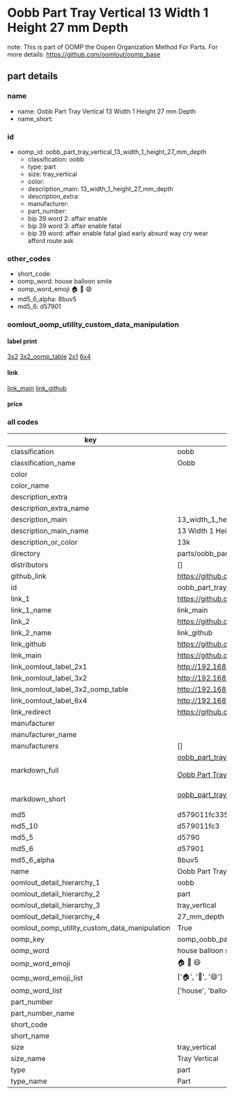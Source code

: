 # Oobb Part Tray Vertical 13 Width 1 Height 27 mm Depth  

note: This is part of OOMP the Oopen Organization Method For Parts. For more details: https://github.com/oomlout/oomp_base

##  part details
  







### name
* name: Oobb Part Tray Vertical 13 Width 1 Height 27 mm Depth
* name_short: 
### id
* oomp_id: oobb_part_tray_vertical_13_width_1_height_27_mm_depth
  * classification: oobb
  * type: part
  * size: tray_vertical
  * color: 
  * description_main: 13_width_1_height_27_mm_depth
  * description_extra: 
  * manufacturer: 
  * part_number: 
  * bip 39 word 2: affair enable
  * bip 39 word 3: affair enable fatal
  * bip 39 word: affair enable fatal glad early absurd way cry wear afford route ask

### other_codes
* short_code: 
* oomp_word: house balloon smile
* oomp_word_emoji :house: :balloon: :smile:
* md5_6_alpha: 8buv5
* md5_6: d57901






### oomlout_oomp_utility_custom_data_manipulation
#### label print
[3x2](http://192.168.1.245:1112/?label=oomp%208buv5)
[3x2_oomp_table](http://192.168.1.108:1112/?label=oomp%208buv5)
[2x1](http://192.168.1.242:1112/?label=oomp%208buv5)
[6x4](http://192.168.1.55:1112/?label=oomp%208buv5)    

#### link

[link_main](https://github.com/oomlout/oomlout_oomp_version_1_messy/tree/main/parts/oobb_part_tray_vertical_13_width_1_height_27_mm_depth) [link_github](https://github.com/oomlout/oomlout_oomp_version_1_messy/tree/main/parts/oobb_part_tray_vertical_13_width_1_height_27_mm_depth)                             

#### price







### all codes 
| key | value |  
| --- | --- |  
| classification | oobb |  
| classification_name | Oobb |  
| color |  |  
| color_name |  |  
| description_extra |  |  
| description_extra_name |  |  
| description_main | 13_width_1_height_27_mm_depth |  
| description_main_name | 13 Width 1 Height 27 mm Depth |  
| description_or_color | 13k |  
| directory | parts/oobb_part_tray_vertical_13_width_1_height_27_mm_depth |  
| distributors | [] |  
| github_link | https://github.com/oomlout/oomlout_oomp_part_src/tree/main/parts/oobb_part_tray_vertical_13_width_1_height_27_mm_depth |  
| id | oobb_part_tray_vertical_13_width_1_height_27_mm_depth |  
| link_1 | https://github.com/oomlout/oomlout_oomp_version_1_messy/tree/main/parts/oobb_part_tray_vertical_13_width_1_height_27_mm_depth |  
| link_1_name | link_main |  
| link_2 | https://github.com/oomlout/oomlout_oomp_version_1_messy/tree/main/parts/oobb_part_tray_vertical_13_width_1_height_27_mm_depth |  
| link_2_name | link_github |  
| link_github | https://github.com/oomlout/oomlout_oomp_version_1_messy/tree/main/parts/oobb_part_tray_vertical_13_width_1_height_27_mm_depth |  
| link_main | https://github.com/oomlout/oomlout_oomp_version_1_messy/tree/main/parts/oobb_part_tray_vertical_13_width_1_height_27_mm_depth |  
| link_oomlout_label_2x1 | http://192.168.1.242:1112/?label=oomp%208buv5 |  
| link_oomlout_label_3x2 | http://192.168.1.245:1112/?label=oomp%208buv5 |  
| link_oomlout_label_3x2_oomp_table | http://192.168.1.108:1112/?label=oomp%208buv5 |  
| link_oomlout_label_6x4 | http://192.168.1.55:1112/?label=oomp%208buv5 |  
| link_redirect | https://github.com/oomlout/oomlout_oomp_version_1_messy/tree/main/parts/oobb_part_tray_vertical_13_width_1_height_27_mm_depth |  
| manufacturer |  |  
| manufacturer_name |  |  
| manufacturers | [] |  
| markdown_full | [oobb_part_tray_vertical_13_width_1_height_27_mm_depth](none)<br>[](none)<br>[Oobb Part Tray Vertical 13 Width 1 Height 27 Mm Depth](none)<br><br> |  
| markdown_short | [oobb_part_tray_vertical_13_width_1_height_27_mm_depth](none)<br><br> |  
| md5 | d579011fc3353f0004229628a7125022 |  
| md5_10 | d579011fc3 |  
| md5_5 | d5790 |  
| md5_6 | d57901 |  
| md5_6_alpha | 8buv5 |  
| name | Oobb Part Tray Vertical 13 Width 1 Height 27 mm Depth |  
| oomlout_detail_hierarchy_1 | oobb |  
| oomlout_detail_hierarchy_2 | part |  
| oomlout_detail_hierarchy_3 | tray_vertical |  
| oomlout_detail_hierarchy_4 | 27_mm_depth |  
| oomlout_oomp_utility_custom_data_manipulation | True |  
| oomp_key | oomp_oobb_part_tray_vertical_13_width_1_height_27_mm_depth |  
| oomp_word | house balloon smile |  
| oomp_word_emoji | :house: :balloon: :smile: |  
| oomp_word_emoji_list | [':house:', ':balloon:', ':smile:'] |  
| oomp_word_list | ['house', 'balloon', 'smile'] |  
| part_number |  |  
| part_number_name |  |  
| short_code |  |  
| short_name |  |  
| size | tray_vertical |  
| size_name | Tray Vertical |  
| type | part |  
| type_name | Part |  
